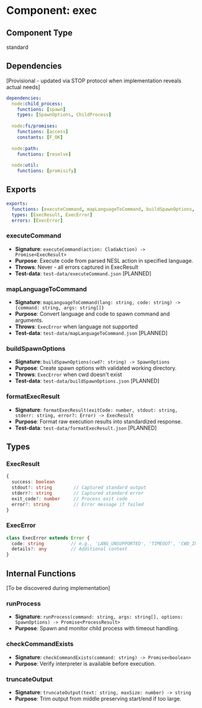 # Component: exec

## Component Type
standard

## Dependencies
[Provisional - updated via STOP protocol when implementation reveals actual needs]

```yaml
dependencies:
  node:child_process:
    functions: [spawn]
    types: [SpawnOptions, ChildProcess]
  
  node:fs/promises:
    functions: [access]
    constants: [F_OK]
    
  node:path:
    functions: [resolve]
    
  node:util:
    functions: [promisify]
```

## Exports

```yaml
exports:
  functions: [executeCommand, mapLanguageToCommand, buildSpawnOptions, formatExecResult]
  types: [ExecResult, ExecError]
  errors: [ExecError]
```

### executeCommand
- **Signature**: `executeCommand(action: CladaAction) -> Promise<ExecResult>`
- **Purpose**: Execute code from parsed NESL action in specified language.
- **Throws**: Never - all errors captured in ExecResult
- **Test-data**: `test-data/executeCommand.json` [PLANNED]

### mapLanguageToCommand
- **Signature**: `mapLanguageToCommand(lang: string, code: string) -> {command: string, args: string[]}`
- **Purpose**: Convert language and code to spawn command and arguments.
- **Throws**: `ExecError` when language not supported
- **Test-data**: `test-data/mapLanguageToCommand.json` [PLANNED]

### buildSpawnOptions
- **Signature**: `buildSpawnOptions(cwd?: string) -> SpawnOptions`
- **Purpose**: Create spawn options with validated working directory.
- **Throws**: `ExecError` when cwd doesn't exist
- **Test-data**: `test-data/buildSpawnOptions.json` [PLANNED]

### formatExecResult
- **Signature**: `formatExecResult(exitCode: number, stdout: string, stderr: string, error?: Error) -> ExecResult`
- **Purpose**: Format raw execution results into standardized response.
- **Test-data**: `test-data/formatExecResult.json` [PLANNED]

## Types

### ExecResult
```typescript
{
  success: boolean
  stdout?: string        // Captured standard output
  stderr?: string        // Captured standard error  
  exit_code?: number     // Process exit code
  error?: string         // Error message if failed
}
```

### ExecError
```typescript
class ExecError extends Error {
  code: string          // e.g., 'LANG_UNSUPPORTED', 'TIMEOUT', 'CWD_INVALID'
  details?: any         // Additional context
}
```

## Internal Functions
[To be discovered during implementation]

### runProcess
- **Signature**: `runProcess(command: string, args: string[], options: SpawnOptions) -> Promise<ProcessResult>`
- **Purpose**: Spawn and monitor child process with timeout handling.

### checkCommandExists
- **Signature**: `checkCommandExists(command: string) -> Promise<boolean>`
- **Purpose**: Verify interpreter is available before execution.

### truncateOutput
- **Signature**: `truncateOutput(text: string, maxSize: number) -> string`
- **Purpose**: Trim output from middle preserving start/end if too large.